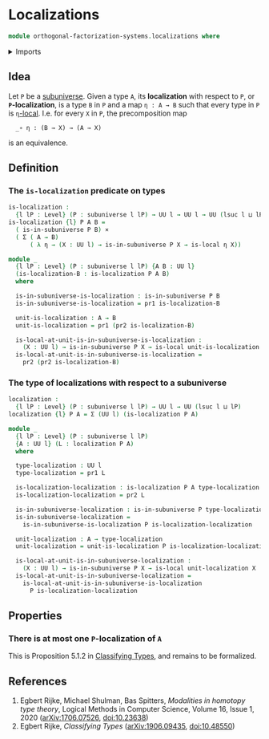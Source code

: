 # Localizations

```agda
module orthogonal-factorization-systems.localizations where
```

<details><summary>Imports</summary>

```agda
open import foundation.action-on-identifications-functions
open import foundation.cartesian-product-types
open import foundation.contractible-maps
open import foundation.contractible-types
open import foundation.dependent-pair-types
open import foundation.empty-types
open import foundation.equivalences
open import foundation.function-extensionality
open import foundation.function-types
open import foundation.functoriality-dependent-function-types
open import foundation.identity-types
open import foundation.propositions
open import foundation.retractions
open import foundation.sections
open import foundation.subuniverses
open import foundation.type-arithmetic-dependent-function-types
open import foundation.type-arithmetic-unit-type
open import foundation.unit-type
open import foundation.universal-property-empty-type
open import foundation.universe-levels

open import orthogonal-factorization-systems.local-types
```

</details>

## Idea

Let `P` be a [subuniverse](foundation.subuniverses.md). Given a type `A`, its
**localization** with respect to `P`, or **`P`-localization**, is a type `B` in
`P` and a map `η : A → B` such that every type in `P` is
`η`[-local](orthogonal-factorization-systems.local-types.md). I.e. for every `X`
in `P`, the precomposition map

```text
  _∘ η : (B → X) → (A → X)
```

is an equivalence.

## Definition

### The `is-localization` predicate on types

```agda
is-localization :
  {l lP : Level} (P : subuniverse l lP) → UU l → UU l → UU (lsuc l ⊔ lP)
is-localization {l} P A B =
  ( is-in-subuniverse P B) ×
  ( Σ ( A → B)
      ( λ η → (X : UU l) → is-in-subuniverse P X → is-local η X))
```

```agda
module _
  {l lP : Level} (P : subuniverse l lP) {A B : UU l}
  (is-localization-B : is-localization P A B)
  where

  is-in-subuniverse-is-localization : is-in-subuniverse P B
  is-in-subuniverse-is-localization = pr1 is-localization-B

  unit-is-localization : A → B
  unit-is-localization = pr1 (pr2 is-localization-B)

  is-local-at-unit-is-in-subuniverse-is-localization :
    (X : UU l) → is-in-subuniverse P X → is-local unit-is-localization X
  is-local-at-unit-is-in-subuniverse-is-localization =
    pr2 (pr2 is-localization-B)
```

### The type of localizations with respect to a subuniverse

```agda
localization :
  {l lP : Level} (P : subuniverse l lP) → UU l → UU (lsuc l ⊔ lP)
localization {l} P A = Σ (UU l) (is-localization P A)
```

```agda
module _
  {l lP : Level} (P : subuniverse l lP)
  {A : UU l} (L : localization P A)
  where

  type-localization : UU l
  type-localization = pr1 L

  is-localization-localization : is-localization P A type-localization
  is-localization-localization = pr2 L

  is-in-subuniverse-localization : is-in-subuniverse P type-localization
  is-in-subuniverse-localization =
    is-in-subuniverse-is-localization P is-localization-localization

  unit-localization : A → type-localization
  unit-localization = unit-is-localization P is-localization-localization

  is-local-at-unit-is-in-subuniverse-localization :
    (X : UU l) → is-in-subuniverse P X → is-local unit-localization X
  is-local-at-unit-is-in-subuniverse-localization =
    is-local-at-unit-is-in-subuniverse-is-localization
      P is-localization-localization
```

## Properties

### There is at most one `P`-localization of `A`

This is Proposition 5.1.2 in [Classifying Types](#classifying-types), and
remains to be formalized.

## References

1. Egbert Rijke, Michael Shulman, Bas Spitters, _Modalities in homotopy type
   theory_, Logical Methods in Computer Science, Volume 16, Issue 1, 2020
   ([arXiv:1706.07526](https://arxiv.org/abs/1706.07526),
   [doi:10.23638](https://doi.org/10.23638/LMCS-16%281%3A2%292020))
2. <a name="classifying-types"></a>Egbert Rijke, _Classifying Types_
   ([arXiv:1906.09435](https://arxiv.org/abs/1906.09435),
   [doi:10.48550](https://doi.org/10.48550/arXiv.1906.09435))
